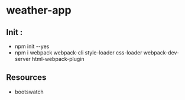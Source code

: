 # weather-app

<h2>Init :</h2>
<ul> 
  <li>npm init --yes</li>
  <li> npm i webpack webpack-cli style-loader css-loader webpack-dev-server html-webpack-plugin </li>
</ul>

<h2>Resources </h2>
<ul> 
  <li>bootswatch</li>
</ul>
